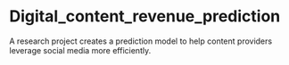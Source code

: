 # Digital_content_revenue_prediction
A research project creates a prediction model to help content providers leverage social media more efficiently.
